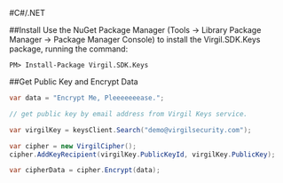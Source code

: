 #C#/.NET

##Install
Use the NuGet Package Manager (Tools -> Library Package Manager -> Package Manager Console) to install the Virgil.SDK.Keys package, running the command:
```
PM> Install-Package Virgil.SDK.Keys
```

##Get Public Key and Encrypt Data

```csharp
var data = "Encrypt Me, Pleeeeeeease.";

// get public key by email address from Virgil Keys service.

var virgilKey = keysClient.Search("demo@virgilsecurity.com");

var cipher = new VirgilCipher();
cipher.AddKeyRecipient(virgilKey.PublicKeyId, virgilKey.PublicKey);

var cipherData = cipher.Encrypt(data);
```

